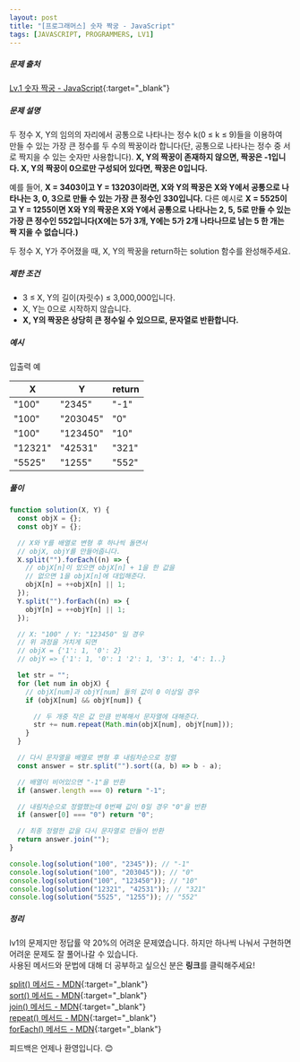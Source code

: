 ```yaml
---
layout: post
title: "[프로그래머스] 숫자 짝궁 - JavaScript"
tags: [JAVASCRIPT, PROGRAMMERS, LV1]
---
```


##### 문제 출처

[Lv.1 숫자 짝궁 - JavaScript](https://school.programmers.co.kr/learn/courses/30/lessons/131128?language=javascript){:target="\_blank"}

##### 문제 설명

두 정수 X, Y의 임의의 자리에서 공통으로 나타나는 정수 k(0 ≤ k ≤ 9)들을 이용하여 만들 수 있는 가장 큰 정수를 두 수의 짝꿍이라 합니다(단, 공통으로 나타나는 정수 중 서로 짝지을 수 있는 숫자만 사용합니다). **X, Y의 짝꿍이 존재하지 않으면, 짝꿍은 -1입니다. X, Y의 짝꿍이 0으로만 구성되어 있다면, 짝꿍은 0입니다.**

예를 들어, **X = 3403이고 Y = 13203이라면, X와 Y의 짝꿍은 X와 Y에서 공통으로 나타나는 3, 0, 3으로 만들 수 있는 가장 큰 정수인 330입니다.** 다른 예시로 **X = 5525이고 Y = 1255이면 X와 Y의 짝꿍은 X와 Y에서 공통으로 나타나는 2, 5, 5로 만들 수 있는 가장 큰 정수인 552입니다(X에는 5가 3개, Y에는 5가 2개 나타나므로 남는 5 한 개는 짝 지을 수 없습니다.)**

두 정수 X, Y가 주어졌을 때, X, Y의 짝꿍을 return하는 solution 함수를 완성해주세요.

##### 제한 조건

- 3 ≤ X, Y의 길이(자릿수) ≤ 3,000,000입니다.
- X, Y는 0으로 시작하지 않습니다.
- **X, Y의 짝꿍은 상당히 큰 정수일 수 있으므로, 문자열로 반환합니다.**

##### 예시

입출력 예

| X       | Y        | return |
| ------- | -------- | ------ |
| "100"   | "2345"   | "-1"   |
| "100"   | "203045" | "0"    |
| "100"   | "123450" | "10"   |
| "12321" | "42531"  | "321"  |
| "5525"  | "1255"   | "552"  |

##### 풀이

```javascript
function solution(X, Y) {
  const objX = {};
  const objY = {};

  // X와 Y를 배열로 변형 후 하나씩 돌면서
  // objX, objY를 만들어줍니다.
  X.split("").forEach((n) => {
    // objX[n]이 있으면 objX[n] + 1을 한 값을
    // 없으면 1을 objX[n]에 대입해준다.
    objX[n] = ++objX[n] || 1;
  });
  Y.split("").forEach((n) => {
    objY[n] = ++objY[n] || 1;
  });

  // X: "100" / Y: "123450" 일 경우
  // 위 과정을 거치게 되면
  // objX = {'1': 1, '0': 2} 
  // objY => {'1': 1, '0': 1 '2': 1, '3': 1, '4': 1..}

  let str = "";
  for (let num in objX) {
    // objX[num]과 objY[num] 둘의 값이 0 이상일 경우
    if (objX[num] && objY[num]) {

      // 두 개중 작은 값 만큼 반복해서 문자열에 대해준다.
      str += num.repeat(Math.min(objX[num], objY[num]));
    }
  }

  // 다시 문자열을 배열로 변형 후 내림차순으로 정렬
  const answer = str.split("").sort((a, b) => b - a);

  // 배열이 비어있으면 "-1"을 반환
  if (answer.length === 0) return "-1";

  // 내림차순으로 정렬했는데 0번째 값이 0일 경우 "0"을 반환
  if (answer[0] === "0") return "0";

  // 최종 정렬한 값을 다시 문자열로 만들어 반환
  return answer.join("");
}

console.log(solution("100", "2345")); // "-1"
console.log(solution("100", "203045")); // "0"
console.log(solution("100", "123450")); // "10"
console.log(solution("12321", "42531")); // "321"
console.log(solution("5525", "1255")); // "552"
```

##### 정리

lv1의 문제지만 정답률 약 20%의 어려운 문제였습니다. 하지만 하나씩 나눠서 구현하면 어려운 문제도 잘 풀어나갈 수 있습니다.<br />
사용된 메서드와 문법에 대해 더 공부하고 싶으신 분은 **링크**를 클릭해주세요!

[split() 메서드 - MDN](https://developer.mozilla.org/ko/docs/Web/JavaScript/Reference/Global_Objects/String/split){:target="\_blank"}<br />
[sort() 메서드 - MDN](https://developer.mozilla.org/ko/docs/Web/JavaScript/Reference/Global_Objects/Array/sort){:target="\_blank"}<br />
[join() 메서드 - MDN](https://developer.mozilla.org/ko/docs/Web/JavaScript/Reference/Global_Objects/Array/join){:target="\_blank"}<br />
[repeat() 메서드 - MDN](https://developer.mozilla.org/en-US/docs/Web/JavaScript/Reference/Global_Objects/String/repeat){:target="\_blank"}<br />
[forEach() 메서드 - MDN](https://developer.mozilla.org/ko/docs/Web/JavaScript/Reference/Global_Objects/Array/forEach){:target="\_blank"}

피드백은 언제나 환영입니다. 😊
